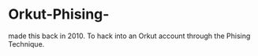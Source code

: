 # Orkut-Phising-
 made this back in 2010. To hack into an Orkut account through the Phising Technique.  
